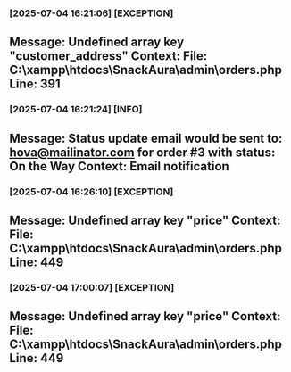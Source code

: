 ### [2025-07-04 16:21:06] [EXCEPTION]

**Message:** Undefined array key &quot;customer_address&quot;
**Context:** File: C:\xampp\htdocs\SnackAura\admin\orders.php Line: 391
---

### [2025-07-04 16:21:24] [INFO]

**Message:** Status update email would be sent to: hova@mailinator.com for order #3 with status: On the Way
**Context:** Email notification
---

### [2025-07-04 16:26:10] [EXCEPTION]

**Message:** Undefined array key &quot;price&quot;
**Context:** File: C:\xampp\htdocs\SnackAura\admin\orders.php Line: 449
---

### [2025-07-04 17:00:07] [EXCEPTION]

**Message:** Undefined array key &quot;price&quot;
**Context:** File: C:\xampp\htdocs\SnackAura\admin\orders.php Line: 449
---


